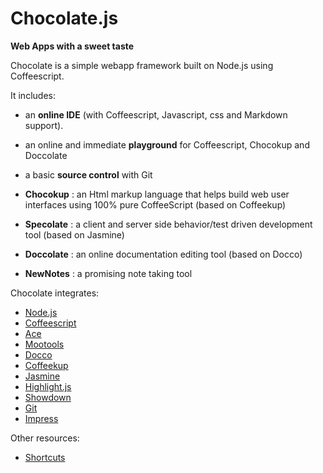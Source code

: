 Chocolate.js
============

**Web Apps with a sweet taste**

Chocolate is a simple webapp framework built on Node.js using Coffeescript. 

It includes:
   
 - an **online IDE** (with Coffeescript, Javascript, css and Markdown support).

 - an online and immediate **playground** for Coffeescript, Chocokup and Doccolate

 - a basic **source control** with Git

 - **Chocokup** : an Html markup language that helps build web user interfaces using 100% pure CoffeeScript (based on Coffeekup)
 
 - **Specolate** : a client and server side behavior/test driven development tool (based on Jasmine)

 - **Doccolate** : an online documentation editing tool (based on Docco)

 -  **NewNotes** : a promising note taking tool

Chocolate integrates:

 - [Node.js](http://nodejs.org)
 - [Coffeescript](http://coffeescript.org)
 - [Ace](http://ace.ajax.org)
 - [Mootools](http://mootools.net)
 - [Docco](http://jashkenas.github.com/docco/)
 - [Coffeekup](http://coffeekup.org)
 - [Jasmine](http://pivotal.github.com/jasmine)
 - [Highlight.js](http://softwaremaniacs.org/soft/highlight/en)
 - <a href='https://github.com/coreyti/showdown' target='blank'>Showdown</a>
 - [Git](http://git-scm.com)
 - [Impress](http://bartaz.github.com/impress.js/#/bored)

Other resources:

 - <a href='https://github.com/ajaxorg/ace/wiki/Default-Keyboard-Shortcuts' target='blank'>Shortcuts</a>
